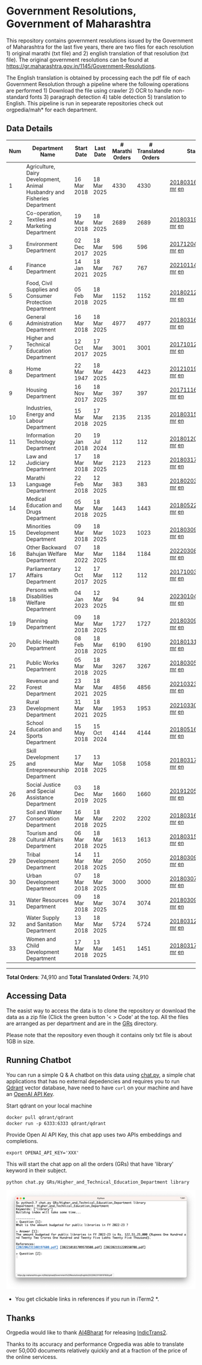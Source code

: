# Government Resolutions, Government of Maharashtra

This repository contains government resolutions issued by the Government of Maharashtra for the last five years, there are two files for each resolution 1) original marathi (txt file) and 2) english translation of that resolution (txt file). The original government resolutions can be found at https://gr.maharashtra.gov.in/1145/Government-Resolutions.

The English translation is obtained by processing each the pdf file of each Government Resolution through a pipeline where the following operations are performed 1) Download the file using crawler 2) OCR to handle non-standard fonts 3) paragraph detection 4) table  detection 5) translation to English. This pipeline is run in sepearate repositories check out orgpedia/mah* for each department.


## Data Details

| Num | Department Name | Start Date | Last Date | # Marathi Orders | # Translated Orders | Starting Order | Last Order |
| --- | --------------- | ---------- | --------- | ---------------- | ------------------- | -------------- | ---------- |
| 1 | Agriculture, Dairy Development, Animal Husbandry and Fisheries Department | 16 Mar 2018 | 18 Mar 2025 | 4330 | 4330 | [201803161624182101.pdf](https://gr.maharashtra.gov.in/Site/Upload/Government%20Resolutions/English/201803161624182101.pdf) [mr](GRs/Agriculture,_Dairy_Development,_Animal_Husbandry_and_Fisheries_Department/201803161624182101.pdf.mr.txt) [en](GRs/Agriculture,_Dairy_Development,_Animal_Husbandry_and_Fisheries_Department/201803161624182101.pdf.en.txt) | [202503181614197501.pdf](https://gr.maharashtra.gov.in/Site/Upload/Government%20Resolutions/English/202503181614197501.pdf) [mr](GRs/Agriculture,_Dairy_Development,_Animal_Husbandry_and_Fisheries_Department/202503181614197501.pdf.mr.txt) [en](GRs/Agriculture,_Dairy_Development,_Animal_Husbandry_and_Fisheries_Department/202503181614197501.pdf.en.txt) |
| 2 | Co-operation, Textiles and Marketing Department | 19 Mar 2018 | 18 Mar 2025 | 2689 | 2689 | [201803191257576702.pdf](https://gr.maharashtra.gov.in/Site/Upload/Government%20Resolutions/English/201803191257576702.pdf) [mr](GRs/Co-operation,_Textiles_and_Marketing_Department/201803191257576702.pdf.mr.txt) [en](GRs/Co-operation,_Textiles_and_Marketing_Department/201803191257576702.pdf.en.txt) | [202503181713005902.pdf](https://gr.maharashtra.gov.in/Site/Upload/Government%20Resolutions/English/202503181713005902.pdf) [mr](GRs/Co-operation,_Textiles_and_Marketing_Department/202503181713005902.pdf.mr.txt) [en](GRs/Co-operation,_Textiles_and_Marketing_Department/202503181713005902.pdf.en.txt) |
| 3 | Environment Department | 02 Dec 2017 | 18 Mar 2025 | 596 | 596 | [201712041147216904.pdf](https://gr.maharashtra.gov.in/Site/Upload/Government%20Resolutions/English/201712041147216904.pdf) [mr](GRs/Environment_Department/201712041147216904.pdf.mr.txt) [en](GRs/Environment_Department/201712041147216904.pdf.en.txt) | [202503181200172004.pdf](https://gr.maharashtra.gov.in/Site/Upload/Government%20Resolutions/English/202503181200172004.pdf) [mr](GRs/Environment_Department/202503181200172004.pdf.mr.txt) [en](GRs/Environment_Department/202503181200172004.pdf.en.txt) |
| 4 | Finance Department | 14 Jan 2021 | 18 Mar 2025 | 767 | 767 | [202101141237329905.pdf](https://gr.maharashtra.gov.in/Site/Upload/Government%20Resolutions/English/202101141237329905.pdf) [mr](GRs/Finance_Department/202101141237329905.pdf.mr.txt) [en](GRs/Finance_Department/202101141237329905.pdf.en.txt) | [202503181751021105.pdf](https://gr.maharashtra.gov.in/Site/Upload/Government%20Resolutions/English/202503181751021105.pdf) [mr](GRs/Finance_Department/202503181751021105.pdf.mr.txt) [en](GRs/Finance_Department/202503181751021105.pdf.en.txt) |
| 5 | Food, Civil Supplies and Consumer Protection Department | 05 Feb 2018 | 18 Mar 2025 | 1152 | 1152 | [201802121244545806.pdf](https://gr.maharashtra.gov.in/Site/Upload/Government%20Resolutions/English/201802121244545806.pdf) [mr](GRs/Food,_Civil_Supplies_and_Consumer_Protection_Department/201802121244545806.pdf.mr.txt) [en](GRs/Food,_Civil_Supplies_and_Consumer_Protection_Department/201802121244545806.pdf.en.txt) | [202503181748348006.pdf](https://gr.maharashtra.gov.in/Site/Upload/Government%20Resolutions/English/202503181748348006.pdf) [mr](GRs/Food,_Civil_Supplies_and_Consumer_Protection_Department/202503181748348006.pdf.mr.txt) [en](GRs/Food,_Civil_Supplies_and_Consumer_Protection_Department/202503181748348006.pdf.en.txt) |
| 6 | General Administration Department | 16 Mar 2018 | 18 Mar 2025 | 4977 | 4977 | [201803161224022707.pdf](https://gr.maharashtra.gov.in/Site/Upload/Government%20Resolutions/English/201803161224022707.pdf) [mr](GRs/General_Administration_Department/201803161224022707.pdf.mr.txt) [en](GRs/General_Administration_Department/201803161224022707.pdf.en.txt) | [202503181740233307.pdf](https://gr.maharashtra.gov.in/Site/Upload/Government%20Resolutions/English/202503181740233307.pdf) [mr](GRs/General_Administration_Department/202503181740233307.pdf.mr.txt) [en](GRs/General_Administration_Department/202503181740233307.pdf.en.txt) |
| 7 | Higher and Technical Education Department | 12 Oct 2017 | 17 Mar 2025 | 3001 | 3001 | [201710121514029708.pdf](https://gr.maharashtra.gov.in/Site/Upload/Government%20Resolutions/English/201710121514029708.pdf) [mr](GRs/Higher_and_Technical_Education_Department/201710121514029708.pdf.mr.txt) [en](GRs/Higher_and_Technical_Education_Department/201710121514029708.pdf.en.txt) | [202503171613526608.pdf](https://gr.maharashtra.gov.in/Site/Upload/Government%20Resolutions/English/202503171613526608.pdf) [mr](GRs/Higher_and_Technical_Education_Department/202503171613526608.pdf.mr.txt) [en](GRs/Higher_and_Technical_Education_Department/202503171613526608.pdf.en.txt) |
| 8 | Home Department | 22 Mar 1947 | 18 Mar 2025 | 4423 | 4423 | [201210191648552129.pdf](https://gr.maharashtra.gov.in/Site/Upload/Government%20Resolutions/English/201210191648552129.pdf) [mr](GRs/Home_Department/201210191648552129.pdf.mr.txt) [en](GRs/Home_Department/201210191648552129.pdf.en.txt) | [202503181814362229.pdf](https://gr.maharashtra.gov.in/Site/Upload/Government%20Resolutions/English/202503181814362229.pdf) [mr](GRs/Home_Department/202503181814362229.pdf.mr.txt) [en](GRs/Home_Department/202503181814362229.pdf.en.txt) |
| 9 | Housing Department | 16 Nov 2017 | 18 Mar 2025 | 397 | 397 | [201711161447076609.pdf](https://gr.maharashtra.gov.in/Site/Upload/Government%20Resolutions/English/201711161447076609.pdf) [mr](GRs/Housing_Department/201711161447076609.pdf.mr.txt) [en](GRs/Housing_Department/201711161447076609.pdf.en.txt) | [202503181857136309.pdf](https://gr.maharashtra.gov.in/Site/Upload/Government%20Resolutions/English/202503181857136309.pdf) [mr](GRs/Housing_Department/202503181857136309.pdf.mr.txt) [en](GRs/Housing_Department/202503181857136309.pdf.en.txt) |
| 10 | Industries, Energy and Labour Department | 15 Mar 2018 | 17 Mar 2025 | 2135 | 2135 | [201803151204055010.pdf](https://gr.maharashtra.gov.in/Site/Upload/Government%20Resolutions/English/201803151204055010.pdf) [mr](GRs/Industries,_Energy_and_Labour_Department/201803151204055010.pdf.mr.txt) [en](GRs/Industries,_Energy_and_Labour_Department/201803151204055010.pdf.en.txt) | [202503171554159410.pdf](https://gr.maharashtra.gov.in/Site/Upload/Government%20Resolutions/English/202503171554159410.pdf) [mr](GRs/Industries,_Energy_and_Labour_Department/202503171554159410.pdf.mr.txt) [en](GRs/Industries,_Energy_and_Labour_Department/202503171554159410.pdf.en.txt) |
| 11 | Information Technology Department | 20 Jan 2018 | 19 Jul 2024 | 112 | 112 | [201801201843024511.pdf](https://gr.maharashtra.gov.in/Site/Upload/Government%20Resolutions/English/201801201843024511.pdf) [mr](GRs/Information_Technology_Department/201801201843024511.pdf.mr.txt) [en](GRs/Information_Technology_Department/201801201843024511.pdf.en.txt) | [202407191742379111.pdf](https://gr.maharashtra.gov.in/Site/Upload/Government%20Resolutions/English/202407191742379111.pdf) [mr](GRs/Information_Technology_Department/202407191742379111.pdf.mr.txt) [en](GRs/Information_Technology_Department/202407191742379111.pdf.en.txt) |
| 12 | Law and Judiciary Department | 17 Mar 2018 | 18 Mar 2025 | 2123 | 2123 | [201803171129290212.pdf](https://gr.maharashtra.gov.in/Site/Upload/Government%20Resolutions/English/201803171129290212.pdf) [mr](GRs/Law_and_Judiciary_Department/201803171129290212.pdf.mr.txt) [en](GRs/Law_and_Judiciary_Department/201803171129290212.pdf.en.txt) | [202503181704053812.pdf](https://gr.maharashtra.gov.in/Site/Upload/Government%20Resolutions/English/202503181704053812.pdf) [mr](GRs/Law_and_Judiciary_Department/202503181704053812.pdf.mr.txt) [en](GRs/Law_and_Judiciary_Department/202503181704053812.pdf.en.txt) |
| 13 | Marathi Language Department | 22 Feb 2018 | 12 Mar 2025 | 383 | 383 | [201802031549154233.pdf](https://gr.maharashtra.gov.in/Site/Upload/Government%20Resolutions/English/201802031549154233.pdf) [mr](GRs/Marathi_Language_Department/201802031549154233.pdf.mr.txt) [en](GRs/Marathi_Language_Department/201802031549154233.pdf.en.txt) | [202503121445380733.pdf](https://gr.maharashtra.gov.in/Site/Upload/Government%20Resolutions/English/202503121445380733.pdf) [mr](GRs/Marathi_Language_Department/202503121445380733.pdf.mr.txt) [en](GRs/Marathi_Language_Department/202503121445380733.pdf.en.txt) |
| 14 | Medical Education and Drugs Department | 05 Mar 2018 | 18 Mar 2025 | 1443 | 1443 | [201805221424292513.pdf](https://gr.maharashtra.gov.in/Site/Upload/Government%20Resolutions/English/201805221424292513.pdf) [mr](GRs/Medical_Education_and_Drugs_Department/201805221424292513.pdf.mr.txt) [en](GRs/Medical_Education_and_Drugs_Department/201805221424292513.pdf.en.txt) | [202503181505579413.pdf](https://gr.maharashtra.gov.in/Site/Upload/Government%20Resolutions/English/202503181505579413.pdf) [mr](GRs/Medical_Education_and_Drugs_Department/202503181505579413.pdf.mr.txt) [en](GRs/Medical_Education_and_Drugs_Department/202503181505579413.pdf.en.txt) |
| 15 | Minorities Development Department | 09 Mar 2018 | 18 Mar 2025 | 1023 | 1023 | [201803091218355314.pdf](https://gr.maharashtra.gov.in/Site/Upload/Government%20Resolutions/English/201803091218355314.pdf) [mr](GRs/Minorities_Development_Department/201803091218355314.pdf.mr.txt) [en](GRs/Minorities_Development_Department/201803091218355314.pdf.en.txt) | [202503181452025514.pdf](https://gr.maharashtra.gov.in/Site/Upload/Government%20Resolutions/English/202503181452025514.pdf) [mr](GRs/Minorities_Development_Department/202503181452025514.pdf.mr.txt) [en](GRs/Minorities_Development_Department/202503181452025514.pdf.en.txt) |
| 16 | Other Backward Bahujan Welfare Department | 07 Mar 2022 | 18 Mar 2025 | 1184 | 1184 | [202203081752439334.pdf](https://gr.maharashtra.gov.in/Site/Upload/Government%20Resolutions/English/202203081752439334.pdf) [mr](GRs/Other_Backward_Bahujan_Welfare_Department/202203081752439334.pdf.mr.txt) [en](GRs/Other_Backward_Bahujan_Welfare_Department/202203081752439334.pdf.en.txt) | [202503181613303334.pdf](https://gr.maharashtra.gov.in/Site/Upload/Government%20Resolutions/English/202503181613303334.pdf) [mr](GRs/Other_Backward_Bahujan_Welfare_Department/202503181613303334.pdf.mr.txt) [en](GRs/Other_Backward_Bahujan_Welfare_Department/202503181613303334.pdf.en.txt) |
| 17 | Parliamentary Affairs Department | 12 Oct 2017 | 17 Mar 2025 | 112 | 112 | [201710031642378615.pdf](https://gr.maharashtra.gov.in/Site/Upload/Government%20Resolutions/English/201710031642378615.pdf) [mr](GRs/Parliamentary_Affairs_Department/201710031642378615.pdf.mr.txt) [en](GRs/Parliamentary_Affairs_Department/201710031642378615.pdf.en.txt) | [202503171104518215.pdf](https://gr.maharashtra.gov.in/Site/Upload/Government%20Resolutions/English/202503171104518215.pdf) [mr](GRs/Parliamentary_Affairs_Department/202503171104518215.pdf.mr.txt) [en](GRs/Parliamentary_Affairs_Department/202503171104518215.pdf.en.txt) |
| 18 | Persons with Disabilities Welfare Department | 04 Jan 2023 | 12 Mar 2025 | 94 | 94 | [202301041906309635.pdf](https://gr.maharashtra.gov.in/Site/Upload/Government%20Resolutions/English/202301041906309635.pdf) [mr](GRs/Persons_with_Disabilities_Welfare_Department/202301041906309635.pdf.mr.txt) [en](GRs/Persons_with_Disabilities_Welfare_Department/202301041906309635.pdf.en.txt) | [202503121430181135.pdf](https://gr.maharashtra.gov.in/Site/Upload/Government%20Resolutions/English/202503121430181135.pdf) [mr](GRs/Persons_with_Disabilities_Welfare_Department/202503121430181135.pdf.mr.txt) [en](GRs/Persons_with_Disabilities_Welfare_Department/202503121430181135.pdf.en.txt) |
| 19 | Planning Department | 09 Mar 2018 | 18 Mar 2025 | 1727 | 1727 | [201803091441032716.pdf](https://gr.maharashtra.gov.in/Site/Upload/Government%20Resolutions/English/201803091441032716.pdf) [mr](GRs/Planning_Department/201803091441032716.pdf.mr.txt) [en](GRs/Planning_Department/201803091441032716.pdf.en.txt) | [202503181240271916.pdf](https://gr.maharashtra.gov.in/Site/Upload/Government%20Resolutions/English/202503181240271916.pdf) [mr](GRs/Planning_Department/202503181240271916.pdf.mr.txt) [en](GRs/Planning_Department/202503181240271916.pdf.en.txt) |
| 20 | Public Health Department | 08 Feb 2018 | 18 Mar 2025 | 6190 | 6190 | [201801311722275417.pdf](https://gr.maharashtra.gov.in/Site/Upload/Government%20Resolutions/English/201801311722275417.pdf) [mr](GRs/Public_Health_Department/201801311722275417.pdf.mr.txt) [en](GRs/Public_Health_Department/201801311722275417.pdf.en.txt) | [202503181103554617.pdf](https://gr.maharashtra.gov.in/Site/Upload/Government%20Resolutions/English/202503181103554617.pdf) [mr](GRs/Public_Health_Department/202503181103554617.pdf.mr.txt) [en](GRs/Public_Health_Department/202503181103554617.pdf.en.txt) |
| 21 | Public Works Department | 05 Mar 2018 | 18 Mar 2025 | 3267 | 3267 | [201803051515468118.pdf](https://gr.maharashtra.gov.in/Site/Upload/Government%20Resolutions/English/201803051515468118.pdf) [mr](GRs/Public_Works_Department/201803051515468118.pdf.mr.txt) [en](GRs/Public_Works_Department/201803051515468118.pdf.en.txt) | [202503181153391118.pdf](https://gr.maharashtra.gov.in/Site/Upload/Government%20Resolutions/English/202503181153391118...pdf) [mr](GRs/Public_Works_Department/202503181153391118.pdf.mr.txt) [en](GRs/Public_Works_Department/202503181153391118.pdf.en.txt) |
| 22 | Revenue and Forest Department | 23 Mar 2021 | 18 Mar 2025 | 4856 | 4856 | [202103231328393119.pdf](https://gr.maharashtra.gov.in/Site/Upload/Government%20Resolutions/English/202103231328393119.pdf) [mr](GRs/Revenue_and_Forest_Department/202103231328393119.pdf.mr.txt) [en](GRs/Revenue_and_Forest_Department/202103231328393119.pdf.en.txt) | [202503181840137719.pdf](https://gr.maharashtra.gov.in/Site/Upload/Government%20Resolutions/English/202503181840137719.pdf) [mr](GRs/Revenue_and_Forest_Department/202503181840137719.pdf.mr.txt) [en](GRs/Revenue_and_Forest_Department/202503181840137719.pdf.en.txt) |
| 23 | Rural Development Department | 31 Mar 2021 | 18 Mar 2025 | 1953 | 1953 | [202103301021181120.pdf](https://gr.maharashtra.gov.in/Site/Upload/Government%20Resolutions/English/202103301021181120.pdf) [mr](GRs/Rural_Development_Department/202103301021181120.pdf.mr.txt) [en](GRs/Rural_Development_Department/202103301021181120.pdf.en.txt) | [202503181646526120.pdf](https://gr.maharashtra.gov.in/Site/Upload/Government%20Resolutions/English/202503181646526120.pdf) [mr](GRs/Rural_Development_Department/202503181646526120.pdf.mr.txt) [en](GRs/Rural_Development_Department/202503181646526120.pdf.en.txt) |
| 24 | School Education and Sports Department | 15 May 2018 | 15 Oct 2024 | 4144 | 4144 | [201805161114241221.pdf](https://gr.maharashtra.gov.in/Site/Upload/Government%20Resolutions/English/201805161114241221.pdf) [mr](GRs/School_Education_and_Sports_Department/201805161114241221.pdf.mr.txt) [en](GRs/School_Education_and_Sports_Department/201805161114241221.pdf.en.txt) | [202410152127537021.pdf](https://gr.maharashtra.gov.in/Site/Upload/Government%20Resolutions/English/202410152127537021.pdf) [mr](GRs/School_Education_and_Sports_Department/202410152127537021.pdf.mr.txt) [en](GRs/School_Education_and_Sports_Department/202410152127537021.pdf.en.txt) |
| 25 | Skill Development and Entrepreneurship Department | 17 Mar 2018 | 13 Mar 2025 | 1058 | 1058 | [201803171322099003.pdf](https://gr.maharashtra.gov.in/Site/Upload/Government%20Resolutions/English/201803171322099003.pdf) [mr](GRs/Skill_Development_and_Entrepreneurship_Department/201803171322099003.pdf.mr.txt) [en](GRs/Skill_Development_and_Entrepreneurship_Department/201803171322099003.pdf.en.txt) | [202503131712047503.pdf](https://gr.maharashtra.gov.in/Site/Upload/Government%20Resolutions/English/202503131712047503.pdf) [mr](GRs/Skill_Development_and_Entrepreneurship_Department/202503131712047503.pdf.mr.txt) [en](GRs/Skill_Development_and_Entrepreneurship_Department/202503131712047503.pdf.en.txt) |
| 26 | Social Justice and Special Assistance Department | 03 Dec 2019 | 18 Mar 2025 | 1660 | 1660 | [201912051107011622.pdf](https://gr.maharashtra.gov.in/Site/Upload/Government%20Resolutions/English/201912051107011622.pdf) [mr](GRs/Social_Justice_and_Special_Assistance_Department/201912051107011622.pdf.mr.txt) [en](GRs/Social_Justice_and_Special_Assistance_Department/201912051107011622.pdf.en.txt) | [202503181600463422.pdf](https://gr.maharashtra.gov.in/Site/Upload/Government%20Resolutions/English/202503181600463422.pdf) [mr](GRs/Social_Justice_and_Special_Assistance_Department/202503181600463422.pdf.mr.txt) [en](GRs/Social_Justice_and_Special_Assistance_Department/202503181600463422.pdf.en.txt) |
| 27 | Soil and Water Conservation Department | 16 Mar 2018 | 18 Mar 2025 | 2202 | 2202 | [201803161247582426.pdf](https://gr.maharashtra.gov.in/Site/Upload/Government%20Resolutions/English/201803161247582426.pdf) [mr](GRs/Soil_and_Water_Conservation_Department/201803161247582426.pdf.mr.txt) [en](GRs/Soil_and_Water_Conservation_Department/201803161247582426.pdf.en.txt) | [202503181448380926.pdf](https://gr.maharashtra.gov.in/Site/Upload/Government%20Resolutions/English/202503181448380926.pdf) [mr](GRs/Soil_and_Water_Conservation_Department/202503181448380926.pdf.mr.txt) [en](GRs/Soil_and_Water_Conservation_Department/202503181448380926.pdf.en.txt) |
| 28 | Tourism and Cultural Affairs Department | 06 Mar 2018 | 18 Mar 2025 | 1613 | 1613 | [201803151055091823.pdf](https://gr.maharashtra.gov.in/Site/Upload/Government%20Resolutions/English/201803151055091823.pdf) [mr](GRs/Tourism_and_Cultural_Affairs_Department/201803151055091823.pdf.mr.txt) [en](GRs/Tourism_and_Cultural_Affairs_Department/201803151055091823.pdf.en.txt) | [202503181803124623.pdf](https://gr.maharashtra.gov.in/Site/Upload/Government%20Resolutions/English/202503181803124623.pdf) [mr](GRs/Tourism_and_Cultural_Affairs_Department/202503181803124623.pdf.mr.txt) [en](GRs/Tourism_and_Cultural_Affairs_Department/202503181803124623.pdf.en.txt) |
| 29 | Tribal Development Department | 14 Mar 2018 | 11 Mar 2025 | 2050 | 2050 | [201803091105184924.pdf](https://gr.maharashtra.gov.in/Site/Upload/Government%20Resolutions/English/201803091105184924.pdf) [mr](GRs/Tribal_Development_Department/201803091105184924.pdf.mr.txt) [en](GRs/Tribal_Development_Department/201803091105184924.pdf.en.txt) | [202503111757477824.pdf](https://gr.maharashtra.gov.in/Site/Upload/Government%20Resolutions/English/202503111757477824.pdf) [mr](GRs/Tribal_Development_Department/202503111757477824.pdf.mr.txt) [en](GRs/Tribal_Development_Department/202503111757477824.pdf.en.txt) |
| 30 | Urban Development Department | 07 Mar 2018 | 18 Mar 2025 | 3000 | 3000 | [201803071203178325.pdf](https://gr.maharashtra.gov.in/Site/Upload/Government%20Resolutions/English/201803071203178325.pdf) [mr](GRs/Urban_Development_Department/201803071203178325.pdf.mr.txt) [en](GRs/Urban_Development_Department/201803071203178325.pdf.en.txt) | [202503181617025925.pdf](https://gr.maharashtra.gov.in/Site/Upload/Government%20Resolutions/English/202503181617025925.pdf) [mr](GRs/Urban_Development_Department/202503181617025925.pdf.mr.txt) [en](GRs/Urban_Development_Department/202503181617025925.pdf.en.txt) |
| 31 | Water Resources Department | 09 Mar 2018 | 18 Mar 2025 | 3074 | 3074 | [201803091034435527.pdf](https://gr.maharashtra.gov.in/Site/Upload/Government%20Resolutions/English/201803091034435527.pdf) [mr](GRs/Water_Resources_Department/201803091034435527.pdf.mr.txt) [en](GRs/Water_Resources_Department/201803091034435527.pdf.en.txt) | [202503181230122927.pdf](https://gr.maharashtra.gov.in/Site/Upload/Government%20Resolutions/English/202503181230122927.pdf) [mr](GRs/Water_Resources_Department/202503181230122927.pdf.mr.txt) [en](GRs/Water_Resources_Department/202503181230122927.pdf.en.txt) |
| 32 | Water Supply and Sanitation Department | 13 Mar 2018 | 18 Mar 2025 | 5724 | 5724 | [201803121414108428.pdf](https://gr.maharashtra.gov.in/Site/Upload/Government%20Resolutions/English/201803121414108428.pdf) [mr](GRs/Water_Supply_and_Sanitation_Department/201803121414108428.pdf.mr.txt) [en](GRs/Water_Supply_and_Sanitation_Department/201803121414108428.pdf.en.txt) | [202503181108016428.pdf](https://gr.maharashtra.gov.in/Site/Upload/Government%20Resolutions/English/202503181108016428.pdf) [mr](GRs/Water_Supply_and_Sanitation_Department/202503181108016428.pdf.mr.txt) [en](GRs/Water_Supply_and_Sanitation_Department/202503181108016428.pdf.en.txt) |
| 33 | Women and Child Development Department | 17 Mar 2018 | 13 Mar 2025 | 1451 | 1451 | [201803171539444330.pdf](https://gr.maharashtra.gov.in/Site/Upload/Government%20Resolutions/English/201803171539444330.pdf) [mr](GRs/Women_and_Child_Development_Department/201803171539444330.pdf.mr.txt) [en](GRs/Women_and_Child_Development_Department/201803171539444330.pdf.en.txt) | [202503131650487130.pdf](https://gr.maharashtra.gov.in/Site/Upload/Government%20Resolutions/English/202503131650487130.pdf) [mr](GRs/Women_and_Child_Development_Department/202503131650487130.pdf.mr.txt) [en](GRs/Women_and_Child_Development_Department/202503131650487130.pdf.en.txt) |
----------------------------------------------------------------------------------------------------

**Total Orders**: 74,910 and **Total Translated Orders**: 74,910
## Accessing Data

The easist way to access the data is to clone the repository or download the data as a zip file (Click the green button '< > Code' at the top. All the files are arranged as per department and are in the [GRs](GRs) directory.

Please note that the repository even though it contains only txt file is about 1GB in size.

## Running Chatbot

You can run a simple Q & A chatbot on this data using [chat.py](chat.py), a simple chat applications that has no external depedencies and requires you to run [Qdrant](https://qdrant.tech/) vector database, have need to have `curl` on your machine and have an [OpenAI API Key](https://help.openai.com/en/articles/4936850-where-do-i-find-my-secret-api-key).

Start qdrant on your local machine
```shell
docker pull qdrant/qdrant
docker run -p 6333:6333 qdrant/qdrant
```

Provide Open AI API Key, this chat app uses two APIs embeddings and completions.
```shell
export OPENAI_API_KEY='XXX'
```

This will start the chat app on all the orders (GRs) that have 'library' keyword in their subject.

```shell
python chat.py GRs/Higher_and_Technical_Education_Department library
```

![screenshot of running chat.py](screenshot.png)

* You get clickable links in references if you run in iTerm2 *.

## Thanks

Orgpedia would like to thank [AI4Bharat](https://ai4bharat.iitm.ac.in/) for releasing [IndicTrans2](https://github.com/AI4Bharat/IndicTrans2).

Thanks to its accuracy and performance Orgpedia was able to translate over 50,000 documents relatively quickly and at a fraction of the price of the online servicess.

